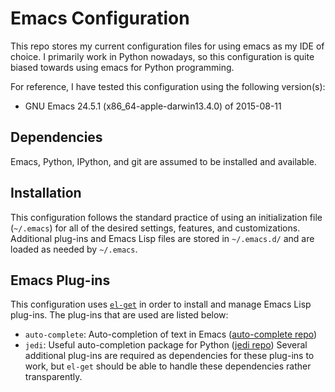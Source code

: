 Emacs Configuration
===================

This repo stores my current configuration files for using
emacs as my IDE of choice. I primarily work in Python nowadays, so this
configuration is quite biased towards using emacs for Python programming.

For reference, I have tested this configuration using the following version(s):
- GNU Emacs 24.5.1 (x86_64-apple-darwin13.4.0) of 2015-08-11

Dependencies
------------

Emacs, Python, IPython, and git are assumed to be installed and available. 

Installation
------------

This configuration follows the standard practice of using an initialization file
(`~/.emacs`) for all of the desired settings, features, and customizations.
Additional plug-ins and Emacs Lisp files are stored in `~/.emacs.d/` and are
loaded as needed by `~/.emacs`.

Emacs Plug-ins
--------------

This configuration uses [`el-get`](https://github.com/dimitri/el-get "el-get repo")
in order to install and manage Emacs Lisp plug-ins. The plug-ins that are used
are listed below:
- `auto-complete`: Auto-completion of text in Emacs ([auto-complete repo](https://github.com/auto-complete/auto-complete))
- `jedi`: Useful auto-completion package for Python ([jedi repo](https://github.com/tkf/emacs-jedi))
Several additional plug-ins are required as dependencies for these plug-ins to
work, but `el-get` should be able to handle these dependencies rather transparently.
